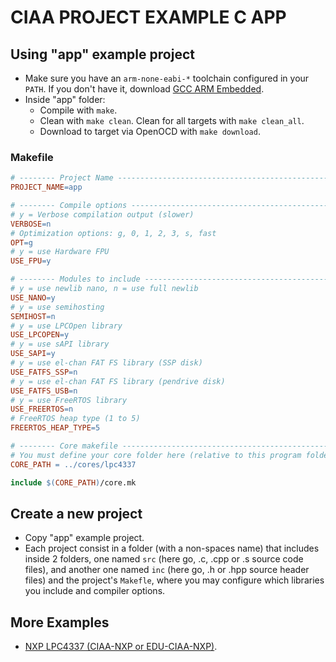 # CIAA PROJECT EXAMPLE C APP

## Using "app" example project
- Make sure you have an ```arm-none-eabi-*``` toolchain configured in your ```PATH```. If you don't have it, download [GCC ARM Embedded](https://developer.arm.com/open-source/gnu-toolchain/gnu-rm).
- Inside "app" folder:
    - Compile with ```make```.
    - Clean with ```make clean```. Clean for all targets with ```make clean_all```.
    - Download to target via OpenOCD with ```make download```.

### Makefile

```makefile
# -------- Project Name ------------------------------------------------------
PROJECT_NAME=app

# -------- Compile options ---------------------------------------------------
# y = Verbose compilation output (slower)
VERBOSE=n
# Optimization options: g, 0, 1, 2, 3, s, fast
OPT=g
# y = use Hardware FPU
USE_FPU=y

# -------- Modules to include ----------------------------------------------
# y = use newlib nano, n = use full newlib
USE_NANO=y
# y = use semihosting
SEMIHOST=n
# y = use LPCOpen library
USE_LPCOPEN=y
# y = use sAPI library
USE_SAPI=y
# y = use el-chan FAT FS library (SSP disk)
USE_FATFS_SSP=n
# y = use el-chan FAT FS library (pendrive disk)
USE_FATFS_USB=n
# y = use FreeRTOS library
USE_FREERTOS=n
# FreeRTOS heap type (1 to 5)
FREERTOS_HEAP_TYPE=5

# -------- Core makefile -----------------------------------------------------
# You must define your core folder here (relative to this program folder)
CORE_PATH = ../cores/lpc4337

include $(CORE_PATH)/core.mk
```

## Create a new project
- Copy "app" example project.
- Each project consist in a folder (with a non-spaces name) that includes inside 2 folders, one named ```src``` (here go, .c, .cpp or .s source code files), and another one named ```inc``` (here go, .h or .hpp source header files) and the project's ```Makefle```, where you may configure which libraries you include and compiler options.

## More Examples
- [NXP LPC4337 (CIAA-NXP or EDU-CIAA-NXP)](../../../../ciaa_lpc4337_examples).